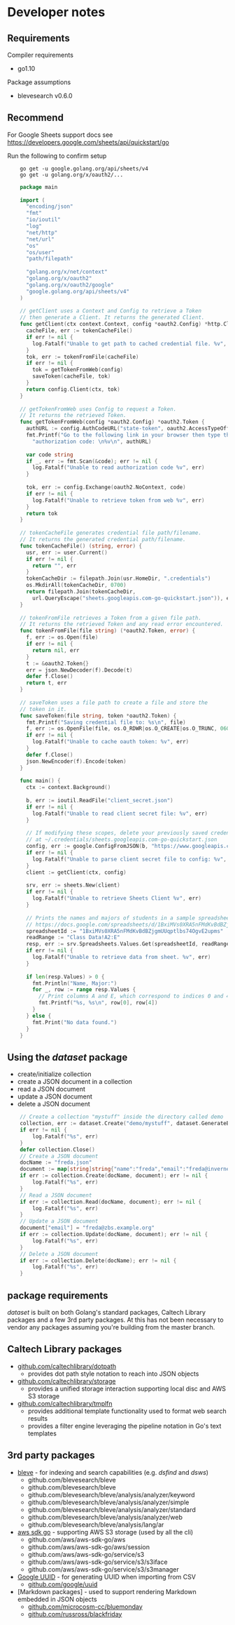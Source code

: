 
# Developer notes

## Requirements

Compiler requirements

+ go1.10

Package assumptions

+ blevesearch v0.6.0

## Recommend

For Google Sheets support docs see https://developers.google.com/sheets/api/quickstart/go

Run the following to confirm setup

```shell
    go get -u google.golang.org/api/sheets/v4
    go get -u golang.org/x/oauth2/...
```

```go
    package main
    
    import (
      "encoding/json"
      "fmt"
      "io/ioutil"
      "log"
      "net/http"
      "net/url"
      "os"
      "os/user"
      "path/filepath"
    
      "golang.org/x/net/context"
      "golang.org/x/oauth2"
      "golang.org/x/oauth2/google"
      "google.golang.org/api/sheets/v4"
    )
    
    // getClient uses a Context and Config to retrieve a Token
    // then generate a Client. It returns the generated Client.
    func getClient(ctx context.Context, config *oauth2.Config) *http.Client {
      cacheFile, err := tokenCacheFile()
      if err != nil {
        log.Fatalf("Unable to get path to cached credential file. %v", err)
      }
      tok, err := tokenFromFile(cacheFile)
      if err != nil {
        tok = getTokenFromWeb(config)
        saveToken(cacheFile, tok)
      }
      return config.Client(ctx, tok)
    }
    
    // getTokenFromWeb uses Config to request a Token.
    // It returns the retrieved Token.
    func getTokenFromWeb(config *oauth2.Config) *oauth2.Token {
      authURL := config.AuthCodeURL("state-token", oauth2.AccessTypeOffline)
      fmt.Printf("Go to the following link in your browser then type the "+
        "authorization code: \n%v\n", authURL)
    
      var code string
      if _, err := fmt.Scan(&code); err != nil {
        log.Fatalf("Unable to read authorization code %v", err)
      }
    
      tok, err := config.Exchange(oauth2.NoContext, code)
      if err != nil {
        log.Fatalf("Unable to retrieve token from web %v", err)
      }
      return tok
    }
    
    // tokenCacheFile generates credential file path/filename.
    // It returns the generated credential path/filename.
    func tokenCacheFile() (string, error) {
      usr, err := user.Current()
      if err != nil {
        return "", err
      }
      tokenCacheDir := filepath.Join(usr.HomeDir, ".credentials")
      os.MkdirAll(tokenCacheDir, 0700)
      return filepath.Join(tokenCacheDir,
        url.QueryEscape("sheets.googleapis.com-go-quickstart.json")), err
    }
    
    // tokenFromFile retrieves a Token from a given file path.
    // It returns the retrieved Token and any read error encountered.
    func tokenFromFile(file string) (*oauth2.Token, error) {
      f, err := os.Open(file)
      if err != nil {
        return nil, err
      }
      t := &oauth2.Token{}
      err = json.NewDecoder(f).Decode(t)
      defer f.Close()
      return t, err
    }
    
    // saveToken uses a file path to create a file and store the
    // token in it.
    func saveToken(file string, token *oauth2.Token) {
      fmt.Printf("Saving credential file to: %s\n", file)
      f, err := os.OpenFile(file, os.O_RDWR|os.O_CREATE|os.O_TRUNC, 0600)
      if err != nil {
        log.Fatalf("Unable to cache oauth token: %v", err)
      }
      defer f.Close()
      json.NewEncoder(f).Encode(token)
    }
    
    func main() {
      ctx := context.Background()
    
      b, err := ioutil.ReadFile("client_secret.json")
      if err != nil {
        log.Fatalf("Unable to read client secret file: %v", err)
      }
    
      // If modifying these scopes, delete your previously saved credentials
      // at ~/.credentials/sheets.googleapis.com-go-quickstart.json
      config, err := google.ConfigFromJSON(b, "https://www.googleapis.com/auth/spreadsheets.readonly")
      if err != nil {
        log.Fatalf("Unable to parse client secret file to config: %v", err)
      }
      client := getClient(ctx, config)
    
      srv, err := sheets.New(client)
      if err != nil {
        log.Fatalf("Unable to retrieve Sheets Client %v", err)
      }
    
      // Prints the names and majors of students in a sample spreadsheet:
      // https://docs.google.com/spreadsheets/d/1BxiMVs0XRA5nFMdKvBdBZjgmUUqptlbs74OgvE2upms/edit
      spreadsheetId := "1BxiMVs0XRA5nFMdKvBdBZjgmUUqptlbs74OgvE2upms"
      readRange := "Class Data!A2:E"
      resp, err := srv.Spreadsheets.Values.Get(spreadsheetId, readRange).Do()
      if err != nil {
        log.Fatalf("Unable to retrieve data from sheet. %v", err)
      }
    
      if len(resp.Values) > 0 {
        fmt.Println("Name, Major:")
        for _, row := range resp.Values {
          // Print columns A and E, which correspond to indices 0 and 4.
          fmt.Printf("%s, %s\n", row[0], row[4])
        }
      } else {
        fmt.Print("No data found.")
      }
    }
```

## Using the _dataset_ package

+ create/initialize collection
+ create a JSON document in a collection
+ read a JSON document
+ update a JSON document
+ delete a JSON document

```go
    // Create a collection "mystuff" inside the directory called demo
    collection, err := dataset.Create("demo/mystuff", dataset.GenerateBucketNames("ab", 2))
    if err != nil {
        log.Fatalf("%s", err)
    }
    defer collection.Close()
    // Create a JSON document 
    docName := "freda.json"
    document := map[string]string{"name":"freda","email":"freda@inverness.example.org"}
    if err := collection.Create(docName, document); err != nil {
        log.Fatalf("%s", err)
    }
    // Read a JSON document
    if err := collection.Read(docName, document); err != nil {
        log.Fatalf("%s", err)
    }
    // Update a JSON document
    document["email"] = "freda@zbs.example.org"
    if err := collection.Update(docName, document); err != nil {
        log.Fatalf("%s", err)
    }
    // Delete a JSON document
    if err := collection.Delete(docName); err != nil {
        log.Fatalf("%s", err)
    }
```


## package requirements

_dataset_ is built on both Golang's standard packages, Caltech Library packages and a few 3rd party packages.
At this has not been necessary to vendor any packages assuming you're building from the master branch.

## Caltech Library packages

+ [github.com/caltechlibrary/dotpath](https://github.com/caltechlibrary/dotpath)
    + provides dot path style notation to reach into JSON objects
+ [github.com/caltechlibrary/storage](github.com/caltechlibrary/storage)
    + provides a unified storage interaction supporting local disc and AWS S3 storage
+ [github.com/caltechlibrary/tmplfn](https://github.com/caltechlibrary/tmplfn)
    + provides additional template functionality used to format web search results
    + provides a filter engine leveraging the pipeline notation in Go's text templates


## 3rd party packages

+ [bleve](https://blevesearch.com) - for indexing and search capabilities (e.g. _dsfind_ and _dsws_)
    + github.com/blevesearch/bleve
    + github.com/blevesearch/bleve
    + github.com/blevesearch/bleve/analysis/analyzer/keyword
    + github.com/blevesearch/bleve/analysis/analyzer/simple
    + github.com/blevesearch/bleve/analysis/analyzer/standard
    + github.com/blevesearch/bleve/analysis/analyzer/web
    + github.com/blevesearch/bleve/analysis/lang/ar
+ [aws sdk go](https://github.com/aws/aws-sdk-go) - supporting AWS S3 storage (used by all the cli)
    + github.com/aws/aws-sdk-go/aws
    + github.com/aws/aws-sdk-go/aws/session
    + github.com/aws/aws-sdk-go/service/s3
    + github.com/aws/aws-sdk-go/service/s3/s3iface
    + github.com/aws/aws-sdk-go/service/s3/s3manager
+ [Google UUID]() - for generating UUID when importing from CSV
    + [github.com/google/uuid](github.com/google/uuid)
+ [Markdown packages] - used to support rendering Markdown embedded in JSON objects
    + [github.com/microcosm-cc/bluemonday](https://github.com/microcosm-cc/bluemonday)
    + [github.com/russross/blackfriday](https://github.com/russross/blackfriday)
